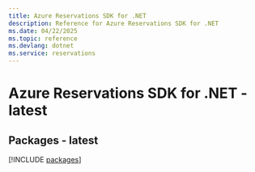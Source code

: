 ```yaml
---
title: Azure Reservations SDK for .NET
description: Reference for Azure Reservations SDK for .NET
ms.date: 04/22/2025
ms.topic: reference
ms.devlang: dotnet
ms.service: reservations
---
```

# Azure Reservations SDK for .NET - latest
## Packages - latest
[!INCLUDE [packages](reservations-index.md)]